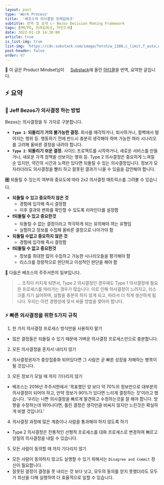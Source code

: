 ```yaml
---
layout: post
type: 'Work Process'
title:  '베조스의 의사결정 프레임워크'
subtitle: 번역 및 요약 👉 Bezos Decision Making Framework
tags: [PM/PO, 프레임워크, 마인드셋]
date: 2022-01-10 14:30:00
article: true
is_list-img: true
list-img: 'https://cdn.substack.com/image/fetch/w_1100,c_limit,f_auto,q_auto:good,fl_progressive:steep/https%3A%2F%2Fbucketeer-e05bbc84-baa3-437e-9518-adb32be77984.s3.amazonaws.com%2Fpublic%2Fimages%2F1615b449-e4fa-4721-b63a-c863cbd9d7c5_1284x625.png'
post-header: false
order: 67
---
```


<p class="text-gray">
 🔗 이 글은 Product Mindset님이 <a href='https://productmindset.substack.com/' target='blank' rel='nofollow' id='outlink1' onclick='clickedOutlink(outlink1)'><img src='https://www.google.com/s2/favicons?sz=64&domain=https://productmindset.substack.com/' style='display:inline; height: 1em; position: relative; bottom: -2px; margin-right: 2px;'>Substack</a>에 올린 <a href='https://productmindset.substack.com/p/bezos-decision-making-framework' target='blank' rel='nofollow' id='outlink2' onclick='clickedOutlink(outlink2)'>아티클</a>을 번역, 요약한 글입니다.
</p>

## ⚡️ 요약

### 🔦 Jeff Bezos가 의사결정 하는 방법

Bezos는 의사결정을 두 가지로 구분합니다.
* **`Type 1`**: **되돌리기 거의 불가능한 결정.** 회사를 매각하거나, 퇴사하거나, 절벽에서 떨어지는 행위 등. 행동하기 전에 반드시 충분히 생각해야 하며 가능한 여러 시나리오를 고려해 올바른 결정을 내려야 합니다.
* **`Type 2`**: **되돌리기 쉬운 결정.** 사이드 프로젝트를 시작하거나, 새로운 서비스를 만들거나, 새로운 가격 정책을 선보이는 행위 등. Type 2 의사결정은 중요하게 느껴질 순 있지만, 약간의 시간과 노력만 있다면 되돌릴 수 있는 의사결정입니다. 정보가 모자라더라도 의사결정을 빨리 하고 잘못된 결과가 나올 수 있음을 감안해야 합니다.

🎛 되돌릴 수 있는지 여부와 중요도에 따라 2x2 의사결정 매트릭스를 그려볼 수 있습니다.
* **되돌릴 수 있고 중요하지 않은 것**
  - 경험에 입각해 즉시 결정함
  - 이후 결과와 변화를 확인할 수 있도록 리마인더를 설정함
* **❗️되돌릴 수 있고 중요한것**
  - 되돌릴 수 없는 결정이라고 착각하게 되는 유의해야 하는 유형임
  - 실험하고 정보를 수집해 올바른 결정으로 나아가야 함
* **되돌릴 수없고 중요하지 않은 것**
  - 경험에 입각해 즉시 결정함
* **❗️되돌릴 수 없고 중요한것**
  - 정보를 최대한 많이 수집하고 가능한 시나리오들을 평가해야 함
  - 리스크를 정량적으로 판단하고 이성적인 판단을 해야 함

📝 다음은 베조스의 주주서한의 일부입니다.
> … 조직이 커지게 되면서, Type 2 의사결정인 경우에도 Type 1 의사결정에 필요한 프로세스를 따라가는 경우가 많습니다. 이로 인해 의사결정이 느려지고, 리스크를 지기 싫어하며, 실험을 충분히 하지 않게 되고, 따라서 더 적게 생산하게 됩니다. 우리는 이런 경향성에 맞서 싸울 방법을 찾아야 합니다.

### ⚡️ 빠른 의사결정을 위한 5가지 규칙
1. 한 가지 의사결정 프로세스 방식만을 사용하지 말기
  - 많은 결정들은 되돌릴 수 있기 때문에 가벼운 의사결정 프로세스만으로 충분합니다.
2. 모든 의사결정을 혼자서 내리지 않기
  - 의사결정권자가 중앙집중화 되어있다면 그 사람은 곧 빠른 성장을 저해하는 병목이 될 것입니다.
3. 모든 정보가 모일 때 까지 기다리지 않기
  - 베조스는 2016년 주주서한에서 '목표했던 양 보다 약 70%의 정보만으로 대부분의 의사결정이 되어야 하고, 만약 정보가 90%가 있다면 느리게 결정하는 것'이라고 했습니다. '우리는 나쁜 의사결정을 빠르게 발견하고 수정하는것을 잘 해야 합니다. 방향을 수정하는데 뛰어나다면, 틀린 결정은 생각만큼 비싸지 않지만 느린것은 확실하게 비쌀 것입니다.'
4. 의사결정 과정에 많은 계층이나 사람을 통과해야 하지 않도록 하기
  - Type 2 의사결정은 전통적인 선형적 프로세스를 대화 프로세스로 변경하여 빠르고 양질의 의사결정을 내릴 수 있습니다.
5. 모든 사람이 동의할 때 까지 기다리지 않기
  - 모든 사람이 동의하지 않고도 실행할 수 있기 위해서는 `Disagree and Commit` 정신이 필요합니다.
  - 잘못된 결정이 결정을 못 내리는 것 보다 낫고, 모두의 동의를 얻지 못했더라도 모두가 최선을 다해 실행하여 더 효율적으로 일할 수 있습니다.